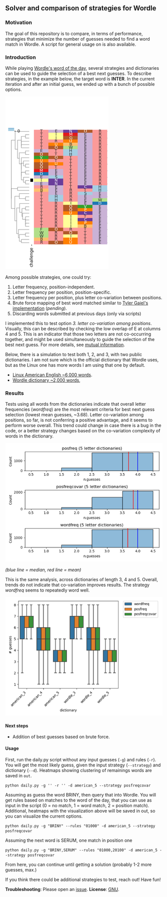 ## Solver and comparison of strategies for Wordle

### Motivation
The goal of this repository is to compare, in terms of performance, strategies that minimize the number of guesses needed to find a word match in Wordle. A script for general usage on is also available.

### Introduction
While playing [Wordle's word of the day](https://www.powerlanguage.co.uk/wordle/), several strategies and dictionaries can be used to guide the selection of a best next guesses. To describe strategies, in the example below, the target word is **INTER**. In the current iteration and after an initial guess, we ended up with a bunch of possible options.

<a href="https://github.com/ilibarra/wordle_solver/blob/main/data/clustering_example.png" target="_blank"><img src="https://github.com/ilibarra/wordle_solver/blob/main/data/clustering_example.png" alt="Clustering example" id="bg" width="330px" height="550px" /></a>

Among possible strategies, one could try:

1. Letter frequency, position-independent.
2. Letter frequency per position, position-specific.
3. Letter frequency per position, plus letter co-variation between positions.
4. Brute force mapping of best word matched similar to [Tyler Gaiel's implementation](https://medium.com/@tglaiel/the-mathematically-optimal-first-guess-in-wordle-cbcb03c19b0a) (*pending*).
5. Discarding words submitted at previous days (only via scripts)

I implemented this to test option *3. letter co-variation among positions*. Visually, this can be described by checking the low overlap of E at columns 4 and 5. This is an indicator that those two letters are not co-occurring together, and might be used simultaneously to guide the selection of the best next guess. For more details, see [mutual information](https://en.wikipedia.org/wiki/Mutual_information).

Below, there is a simulation to test both 1, 2, and 3, with two public dictionaries. I am not sure which is the official dictionary that Wordle uses, but as the Linux one has more words I am using that one by default.
- [Linux American English ~6,000 words](data/american-english).
- [Wordle dictionary ~2,000 words](https://github.com/hannahcode/wordle/blob/main/src/constants/wordlist.ts),

### Results

Tests using all words from the dictionaries indicate that overall letter frequencies (*wordfreq*) are the most relevant criteria for best next guess selection (lowest mean guesses, ~3.68). Letter co-variation among positions, so far, is not conferring a positive advantage, and it seems to perform worse overall. This trend could change in case there is a bug in the code, or a better strategy changes based on the co-variation complexity of words in the dictionary.

<a href="https://github.com/ilibarra/wordle_solver/blob/main/out/benchmarking_5letters.png" target="_blank"><img src="https://github.com/ilibarra/wordle_solver/blob/main/out/benchmarking_5letters.png" alt=“Benchmarking” id=“bg” width=“200px” height=“600px” /></a>

*(blue line = median, red line = mean)*

This is the same analysis, across dictionaries of length 3, 4 and 5. Overall, trends do not indicate that co-variation improves results. The strategy *wordfreq* seems to repeatedly word well.


<a href="https://github.com/ilibarra/wordle_solver/blob/main/out/benchmarking_results.png" target="_blank"><img src="https://github.com/ilibarra/wordle_solver/blob/main/out/benchmarking_results.png" alt=“Benchmarking” id=“bg” width=“600px” height=“300px” /></a>

#### Next steps

- Addition of best guesses based on brute force.

#### Usage
First, run the daily.py script without any input guesses (`-g`) and rules (`-r`). You will get the most likely guess, given the input strategy (`--strategy`) and dictionary (`--d`). Heatmaps showing clustering of remainings words are saved in `out`.
```
python daily.py -g '' -r '' -d american_5 --strategy posfreqcovar
```

Assuming as guess the word BRINY, then query that into Wordle. You will get rules based on matches to the word of the day, that you can use as input in the script (0 = no match, 1 = word match, 2 = position match). Additional, heatmaps with the visualization above will be saved in out, so you can visualize the current options.
```
python daily.py -g "BRINY" --rules "01000" -d american_5 --strategy posfreqcovar
```

Assuming the next word is SERUM, one match in position one
```
python daily.py -g "BRINY,SERUM" --rules "01000,20100" -d american_5 --strategy posfreqcovar
```
From here, you can continue until getting a solution (probably 1-2 more guesses, max.)

If you think there could be additional strategies to test, reach out! Have fun!

**Troubleshooting**: Please open an [issue](https://github.com/ilbarra/wordle_solver/issues).
**License**: [GNU](https://github.com/ilibarra/wordle_solver/blob/main/LICENSE).


